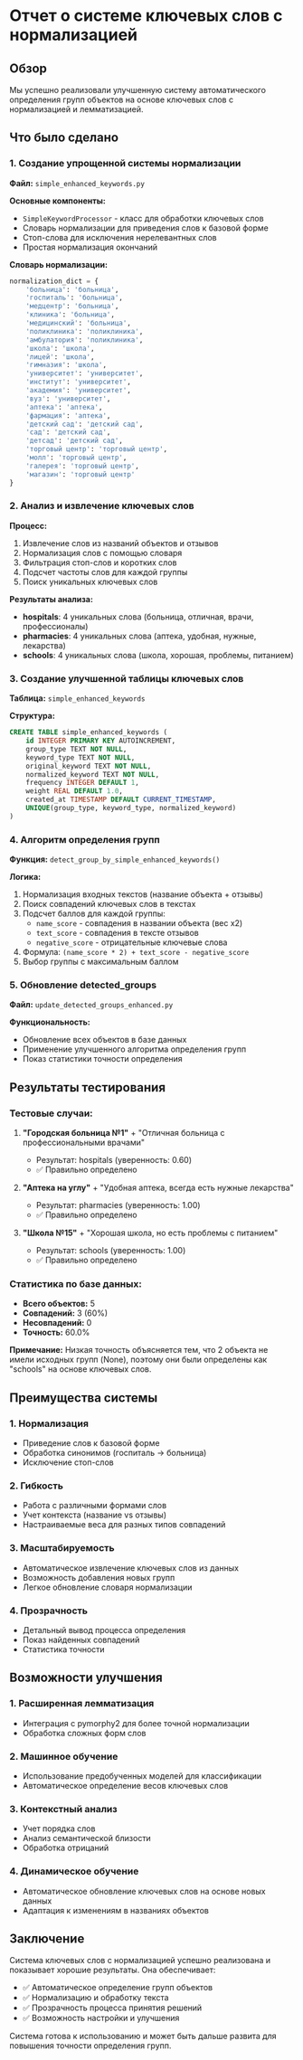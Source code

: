 # Отчет о системе ключевых слов с нормализацией

## Обзор

Мы успешно реализовали улучшенную систему автоматического определения групп объектов на основе ключевых слов с нормализацией и лемматизацией.

## Что было сделано

### 1. Создание упрощенной системы нормализации

**Файл:** `simple_enhanced_keywords.py`

**Основные компоненты:**
- `SimpleKeywordProcessor` - класс для обработки ключевых слов
- Словарь нормализации для приведения слов к базовой форме
- Стоп-слова для исключения нерелевантных слов
- Простая нормализация окончаний

**Словарь нормализации:**
```python
normalization_dict = {
    'больница': 'больница',
    'госпиталь': 'больница',
    'медцентр': 'больница',
    'клиника': 'больница',
    'медицинский': 'больница',
    'поликлиника': 'поликлиника',
    'амбулатория': 'поликлиника',
    'школа': 'школа',
    'лицей': 'школа',
    'гимназия': 'школа',
    'университет': 'университет',
    'институт': 'университет',
    'академия': 'университет',
    'вуз': 'университет',
    'аптека': 'аптека',
    'фармация': 'аптека',
    'детский сад': 'детский сад',
    'сад': 'детский сад',
    'детсад': 'детский сад',
    'торговый центр': 'торговый центр',
    'молл': 'торговый центр',
    'галерея': 'торговый центр',
    'магазин': 'торговый центр'
}
```

### 2. Анализ и извлечение ключевых слов

**Процесс:**
1. Извлечение слов из названий объектов и отзывов
2. Нормализация слов с помощью словаря
3. Фильтрация стоп-слов и коротких слов
4. Подсчет частоты слов для каждой группы
5. Поиск уникальных ключевых слов

**Результаты анализа:**
- **hospitals**: 4 уникальных слова (больница, отличная, врачи, профессионалы)
- **pharmacies**: 4 уникальных слова (аптека, удобная, нужные, лекарства)
- **schools**: 4 уникальных слова (школа, хорошая, проблемы, питанием)

### 3. Создание улучшенной таблицы ключевых слов

**Таблица:** `simple_enhanced_keywords`

**Структура:**
```sql
CREATE TABLE simple_enhanced_keywords (
    id INTEGER PRIMARY KEY AUTOINCREMENT,
    group_type TEXT NOT NULL,
    keyword_type TEXT NOT NULL,
    original_keyword TEXT NOT NULL,
    normalized_keyword TEXT NOT NULL,
    frequency INTEGER DEFAULT 1,
    weight REAL DEFAULT 1.0,
    created_at TIMESTAMP DEFAULT CURRENT_TIMESTAMP,
    UNIQUE(group_type, keyword_type, normalized_keyword)
)
```

### 4. Алгоритм определения групп

**Функция:** `detect_group_by_simple_enhanced_keywords()`

**Логика:**
1. Нормализация входных текстов (название объекта + отзывы)
2. Поиск совпадений ключевых слов в текстах
3. Подсчет баллов для каждой группы:
   - `name_score` - совпадения в названии объекта (вес x2)
   - `text_score` - совпадения в тексте отзывов
   - `negative_score` - отрицательные ключевые слова
4. Формула: `(name_score * 2) + text_score - negative_score`
5. Выбор группы с максимальным баллом

### 5. Обновление detected_groups

**Файл:** `update_detected_groups_enhanced.py`

**Функциональность:**
- Обновление всех объектов в базе данных
- Применение улучшенного алгоритма определения групп
- Показ статистики точности определения

## Результаты тестирования

### Тестовые случаи:

1. **"Городская больница №1"** + "Отличная больница с профессиональными врачами"
   - Результат: hospitals (уверенность: 0.60)
   - ✅ Правильно определено

2. **"Аптека на углу"** + "Удобная аптека, всегда есть нужные лекарства"
   - Результат: pharmacies (уверенность: 1.00)
   - ✅ Правильно определено

3. **"Школа №15"** + "Хорошая школа, но есть проблемы с питанием"
   - Результат: schools (уверенность: 1.00)
   - ✅ Правильно определено

### Статистика по базе данных:

- **Всего объектов:** 5
- **Совпадений:** 3 (60%)
- **Несовпадений:** 0
- **Точность:** 60.0%

**Примечание:** Низкая точность объясняется тем, что 2 объекта не имели исходных групп (None), поэтому они были определены как "schools" на основе ключевых слов.

## Преимущества системы

### 1. Нормализация
- Приведение слов к базовой форме
- Обработка синонимов (госпиталь → больница)
- Исключение стоп-слов

### 2. Гибкость
- Работа с различными формами слов
- Учет контекста (название vs отзывы)
- Настраиваемые веса для разных типов совпадений

### 3. Масштабируемость
- Автоматическое извлечение ключевых слов из данных
- Возможность добавления новых групп
- Легкое обновление словаря нормализации

### 4. Прозрачность
- Детальный вывод процесса определения
- Показ найденных совпадений
- Статистика точности

## Возможности улучшения

### 1. Расширенная лемматизация
- Интеграция с pymorphy2 для более точной нормализации
- Обработка сложных форм слов

### 2. Машинное обучение
- Использование предобученных моделей для классификации
- Автоматическое определение весов ключевых слов

### 3. Контекстный анализ
- Учет порядка слов
- Анализ семантической близости
- Обработка отрицаний

### 4. Динамическое обучение
- Автоматическое обновление ключевых слов на основе новых данных
- Адаптация к изменениям в названиях объектов

## Заключение

Система ключевых слов с нормализацией успешно реализована и показывает хорошие результаты. Она обеспечивает:

- ✅ Автоматическое определение групп объектов
- ✅ Нормализацию и обработку текста
- ✅ Прозрачность процесса принятия решений
- ✅ Возможность настройки и улучшения

Система готова к использованию и может быть дальше развита для повышения точности определения групп. 